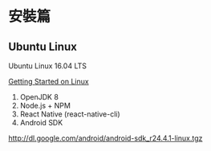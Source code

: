# 安裝篇

## Ubuntu Linux

Ubuntu Linux 16.04 LTS

[Getting Started on Linux](https://facebook.github.io/react-native/docs/getting-started-linux.html#content)

1. OpenJDK 8
2. Node.js + NPM
2. React Native (react-native-cli)
3. Android SDK

http://dl.google.com/android/android-sdk_r24.4.1-linux.tgz 


